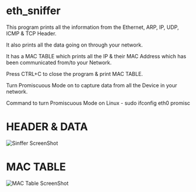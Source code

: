 # eth_sniffer
This program prints all the information from the Ethernet, ARP, IP, UDP, ICMP & TCP Header.

It also prints all the data going on through your network.

It has a MAC TABLE which prints all the IP & their MAC Address which has been communicated from/to your Network.

Press CTRL+C to close the program & print MAC TABLE.

Turn Promiscuous Mode on to capture data from all the Device in your network.

Command to turn Promiscuous Mode on Linux - 
sudo ifconfig eth0 promisc

# HEADER & DATA

![Sinffer ScreenShot](https://user-images.githubusercontent.com/43782688/50452165-766de480-095e-11e9-9c4d-5fd1cc9cef10.JPG)

# MAC TABLE

![MAC Table ScreenShot](https://user-images.githubusercontent.com/43782688/50452163-766de480-095e-11e9-900c-25075ac2621e.JPG)
